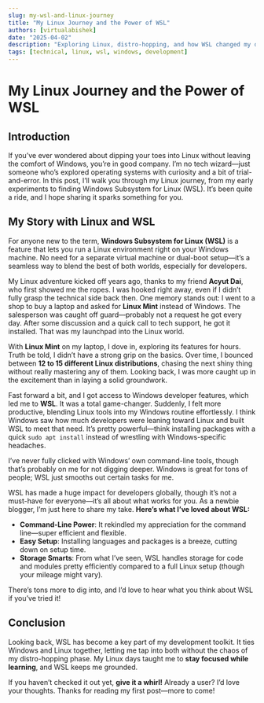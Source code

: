 ```yaml
---
slug: my-wsl-and-linux-journey
title: "My Linux Journey and the Power of WSL"
authors: [virtualabishek]
date: "2025-04-02"
description: "Exploring Linux, distro-hopping, and how WSL changed my development workflow."
tags: [technical, linux, wsl, windows, development]
---
```


# My Linux Journey and the Power of WSL

## Introduction

If you’ve ever wondered about dipping your toes into Linux without leaving the comfort of Windows, you’re in good company. I’m no tech wizard—just someone who’s explored operating systems with curiosity and a bit of trial-and-error. <!-- truncate -->
In this post, I’ll walk you through my Linux journey, from my early experiments to finding Windows Subsystem for Linux (WSL). It’s been quite a ride, and I hope sharing it sparks something for you.

## My Story with Linux and WSL

For anyone new to the term, **Windows Subsystem for Linux (WSL)** is a feature that lets you run a Linux environment right on your Windows machine. No need for a separate virtual machine or dual-boot setup—it’s a seamless way to blend the best of both worlds, especially for developers.

My Linux adventure kicked off years ago, thanks to my friend **Acyut Dai**, who first showed me the ropes. I was hooked right away, even if I didn’t fully grasp the technical side back then. One memory stands out: I went to a shop to buy a laptop and asked for **Linux Mint** instead of Windows. The salesperson was caught off guard—probably not a request he got every day. After some discussion and a quick call to tech support, he got it installed. That was my launchpad into the Linux world.

With **Linux Mint** on my laptop, I dove in, exploring its features for hours. Truth be told, I didn’t have a strong grip on the basics. Over time, I bounced between **12 to 15 different Linux distributions**, chasing the next shiny thing without really mastering any of them. Looking back, I was more caught up in the excitement than in laying a solid groundwork.

Fast forward a bit, and I got access to Windows developer features, which led me to **WSL**. It was a total game-changer. Suddenly, I felt more productive, blending Linux tools into my Windows routine effortlessly. I think Windows saw how much developers were leaning toward Linux and built WSL to meet that need. It’s pretty powerful—think installing packages with a quick `sudo apt install` instead of wrestling with Windows-specific headaches.

I’ve never fully clicked with Windows’ own command-line tools, though that’s probably on me for not digging deeper. Windows is great for tons of people; WSL just smooths out certain tasks for me.

WSL has made a huge impact for developers globally, though it’s not a must-have for everyone—it’s all about what works for you. As a newbie blogger, I’m just here to share my take. **Here’s what I’ve loved about WSL:**

- **Command-Line Power**: It rekindled my appreciation for the command line—super efficient and flexible.
- **Easy Setup**: Installing languages and packages is a breeze, cutting down on setup time.
- **Storage Smarts**: From what I’ve seen, WSL handles storage for code and modules pretty efficiently compared to a full Linux setup (though your mileage might vary).

There’s tons more to dig into, and I’d love to hear what you think about WSL if you’ve tried it!

## Conclusion

Looking back, WSL has become a key part of my development toolkit. It ties Windows and Linux together, letting me tap into both without the chaos of my distro-hopping phase. My Linux days taught me to **stay focused while learning**, and WSL keeps me grounded.

If you haven’t checked it out yet, **give it a whirl!** Already a user? I’d love your thoughts. Thanks for reading my first post—more to come!
